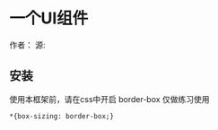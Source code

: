# 一个UI组件

  作者： 源:


  ## 安装

  使用本框架前，请在css中开启 border-box
  仅做练习使用

  ```
*{box-sizing: border-box;}
  ```


